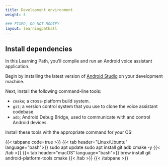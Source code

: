 ```yaml
---
title: Development environment
weight: 3

### FIXED, DO NOT MODIFY
layout: learningpathall
---
```


## Install dependencies

In this Learning Path, you'll compile and run an Android voice assistant application. 

Begin by installing the latest version of [Android Studio](https://developer.android.com/studio) on your development machine.

Next, install the following command-line tools:
- `cmake`; a cross-platform build system.
- `git`; a version control system that you use to clone the voice assistant codebase.
- `adb`; Android Debug Bridge, used to communicate with and control Android devices.

Install these tools with the appropriate command for your OS:

{{< tabpane code=true >}}
  {{< tab header="Linux/Ubuntu" language="bash">}}
sudo apt update
sudo apt install git adb cmake -y
  {{< /tab >}}
  {{< tab header="macOS" language="bash">}}
brew install git android-platform-tools cmake
  {{< /tab >}}
{{< /tabpane >}}
